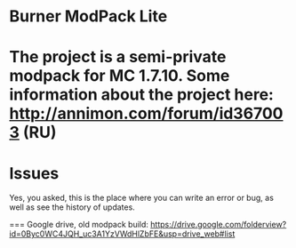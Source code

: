 # Burner ModPack Lite
The project is a semi-private modpack for MC 1.7.10.
Some information about the project here:
http://annimon.com/forum/id367003 (RU)
===
# Issues

Yes, you asked, this is the place where you can write an error or bug, as well as see the history of updates.

===
Google drive, old modpack build:
https://drive.google.com/folderview?id=0Byc0WC4JQH_uc3A1YzVWdHlZbFE&usp=drive_web#list
